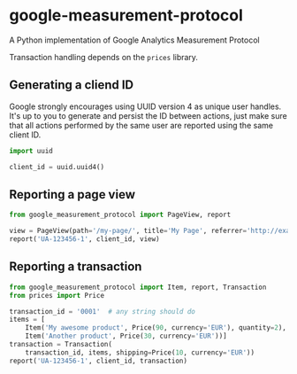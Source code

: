 google-measurement-protocol
===========================

A Python implementation of Google Analytics Measurement Protocol

Transaction handling depends on the `prices` library.


Generating a cliend ID
----------------------

Google strongly encourages using UUID version 4 as unique user handles.
It's up to you to generate and persist the ID between actions, just make
sure that all actions performed by the same user are reported using the
same client ID.

```python
import uuid

client_id = uuid.uuid4()
```


Reporting a page view
---------------------

```python
from google_measurement_protocol import PageView, report

view = PageView(path='/my-page/', title='My Page', referrer='http://example.com/')
report('UA-123456-1', client_id, view)
```


Reporting a transaction
-----------------------

```python
from google_measurement_protocol import Item, report, Transaction
from prices import Price

transaction_id = '0001'  # any string should do
items = [
    Item('My awesome product', Price(90, currency='EUR'), quantity=2),
    Item('Another product', Price(30, currency='EUR'))]
transaction = Transaction(
    transaction_id, items, shipping=Price(10, currency='EUR'))
report('UA-123456-1', client_id, transaction)
```
